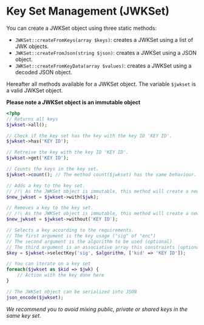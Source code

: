 # Key Set Management \(JWKSet\)

You can create a JWKSet object using three static methods:

* `JWKSet::createFromKeys(array $keys)`: creates a JWKSet using a list of JWK objects.
* `JWKSet::createFromJson(string $json)`: creates a JWKSet using a JSON object.
* `JWKSet::createFromKeyData(array $values)`: creates a JWKSet using a decoded JSON object.

Hereafter all methods available for a JWKSet object. The variable `$jwkset` is a valid JWKSet object.

**Please note a JWKSet object is an immutable object**

```php
<?php
// Returns all keys
$jwkset->all();

// Check if the key set has the key with the key ID 'KEY ID'.
$jwkset->has('KEY ID');

// Retreive the key with the key ID 'KEY ID'.
$jwkset->get('KEY ID');

// Counts the keys in the key set.
$jwkset->count(); // The method count($jwkset) has the same behaviour.

// Adds a key to the key set.
// /!\ As the JWKSet object is immutable, this method will create a new key set. The previous key set is unchanged.
$new_jwkset = $jwkset->with($jwk);

// Removes a key to the key set.
// /!\ As the JWKSet object is immutable, this method will create a new key set. The previous key set is unchanged.
$new_jwkset = $jwkset->without('KEY ID');

// Selects a key according to the requirements.
// The first argument is the key usage ("sig" of "enc")
// The second argument is the algorithm to be used (optional)
// The third argument is an associative array this constraints (optional)
$key = $jwkset->selectKey('sig', $algorithm, ['kid' => 'KEY ID']);

// You can iterate on a key set
foreach($jwkset as $kid => $jwk) {
    // Action with the key done here
}

// The JWKSet object can be serialized into JSON
json_encode($jwkset);
```

_We recommend you to avoid mixing public, private or shared keys in the same key set_.

